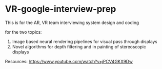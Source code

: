 # VR-google-interview-prep
This is for the AR, VR team interviewing system design and coding

 for the two topics:  	
 1. Image based neural rendering pipelines for visual pass through displays 	
 2. Novel algorithms for depth filtering and in painting of stereoscopic displays 
 
 
 Resources:
https://www.youtube.com/watch?v=jPCV4GKX9Dw

